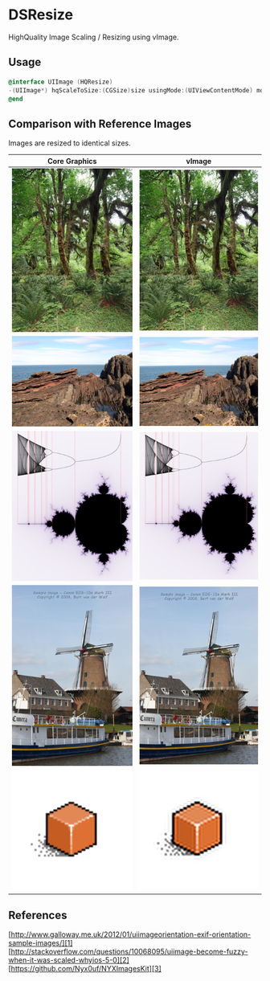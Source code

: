 DSResize
========

HighQuality Image Scaling / Resizing using vImage.


Usage
------

```objectivec
@interface UIImage (HQResize)
-(UIImage*) hqScaleToSize:(CGSize)size usingMode:(UIViewContentMode) mode;
@end
```

Comparison with Reference Images
--------------------------------

Images are resized to identical sizes.

| Core Graphics | vImage |
|---------------|--------|
| ![](https://raw.githubusercontent.com/darcwader/DSResize/master/Images/Comparison/49B809AF-E4DB-4081-A660-7EB9CD44E5F3_normal.jpg) | ![](https://raw.githubusercontent.com/darcwader/DSResize/master/Images/Comparison/49B809AF-E4DB-4081-A660-7EB9CD44E5F3_hq.jpg) |
| ![](https://raw.githubusercontent.com/darcwader/DSResize/master/Images/Comparison/89B0395A-CDB8-482D-96F6-481F5A6EDEA3_normal.jpg) | ![](https://raw.githubusercontent.com/darcwader/DSResize/master/Images/Comparison/89B0395A-CDB8-482D-96F6-481F5A6EDEA3_hq.jpg) |
| ![](https://raw.githubusercontent.com/darcwader/DSResize/master/Images/Comparison/A4C20094-1380-4D9A-AAE4-DC22FBDA960F_normal.jpg) | ![](https://raw.githubusercontent.com/darcwader/DSResize/master/Images/Comparison/A4C20094-1380-4D9A-AAE4-DC22FBDA960F_hq.jpg) |
| ![](https://raw.githubusercontent.com/darcwader/DSResize/master/Images/Comparison/C64FDE85-B104-413D-88FB-75717A5A2FCD_normal.jpg) | ![](https://raw.githubusercontent.com/darcwader/DSResize/master/Images/Comparison/C64FDE85-B104-413D-88FB-75717A5A2FCD_hq.jpg) |
| ![](https://raw.githubusercontent.com/darcwader/DSResize/master/Images/Comparison/6434C234-6810-4C5A-AB12-FE87DC770E83_normal.jpg) | ![](https://raw.githubusercontent.com/darcwader/DSResize/master/Images/Comparison/6434C234-6810-4C5A-AB12-FE87DC770E83_hq.jpg) |




References
-----------

[http://www.galloway.me.uk/2012/01/uiimageorientation-exif-orientation-sample-images/][1]
[http://stackoverflow.com/questions/10068095/uiimage-become-fuzzy-when-it-was-scaled-whyios-5-0][2]
[https://github.com/Nyx0uf/NYXImagesKit][3]
